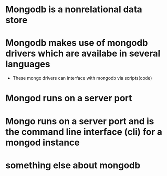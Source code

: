 # Mongodb is a nonrelational data store

# Mongodb makes use of mongodb drivers which are availabe in several languages

* These mongo drivers can interface with mongodb via scripts(code)

# Mongod runs on a server port

# Mongo runs on a server port and is the command line interface (cli) for a mongod instance

# something else about mongodb